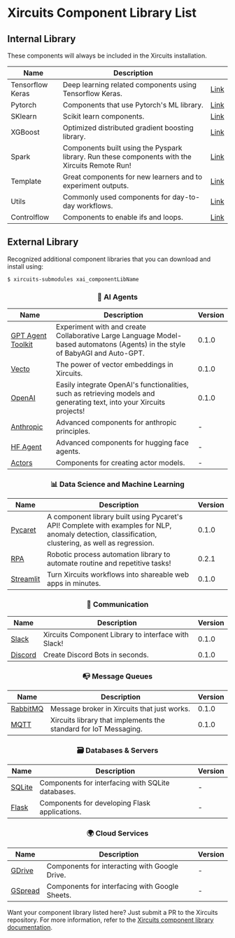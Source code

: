 # Xircuits Component Library List


## Internal Library

These components will always be included in the Xircuits installation.

<div align="center">

| Name     | Description                                                                                    |                                                                                                                                                            |
| -------- | ---------------------------------------------------------------------------------------------- | -------------------------------------------------------------------------------------------------------------------------------------------------------------- |
| Tensorflow Keras | Deep learning related components using Tensorflow Keras.                                       | [Link](https://github.com/XpressAI/xircuits/tree/master/xai_components/xai_tensorflow_keras) |
| Pytorch  | Components that use Pytorch's ML library.                                                      | [Link](https://github.com/XpressAI/xircuits/tree/master/xai_components/xai_pytorch)   |
| SKlearn | Scikit learn components. | [Link](https://github.com/XpressAI/xircuits/tree/master/xai_components/xai_sklearn) |
| XGBoost |  Optimized distributed gradient boosting library. | [Link](https://github.com/XpressAI/xircuits/tree/master/xai_components/xai_xgboost) |
| Spark    | Components built using the Pyspark library. Run these components with the Xircuits Remote Run! | [Link](https://github.com/XpressAI/xircuits/tree/master/xai_components/xai_spark)       |
| Template | Great components for new learners and to experiment outputs.                                   | [Link](https://github.com/XpressAI/xircuits/tree/master/xai_components/xai_template) |
| Utils    | Commonly used components for day-to-day workflows.                                             | [Link](https://github.com/XpressAI/xircuits/tree/master/xai_components/xai_utils)       |
| Controlflow | Components to enable ifs and loops. | [Link](https://github.com/XpressAI/xircuits/tree/master/xai_components/xai_controlflow) |

</div>


## External Library

Recognized additional component libraries that you can download and install using:

```
$ xircuits-submodules xai_componentLibName
```

<div align="center">


### 🤖 AI Agents
| Name | Description | Version |
| ---- | ----------- | ------- |
| [GPT Agent Toolkit](https://github.com/XpressAI/xai-gpt-agent-toolkit) | Experiment with and create Collaborative Large Language Model-based automatons (Agents) in the style of BabyAGI and Auto-GPT. | 0.1.0 |
| [Vecto](https://github.com/XpressAI/xai-vecto) | The power of vector embeddings in Xircuits. | 0.1.0 |
| [OpenAI](https://github.com/XpressAI/xai-openai) | Easily integrate OpenAI's functionalities, such as retrieving models and generating text, into your Xircuits projects! | 0.1.0 |
| [Anthropic](https://github.com/XpressAI/xai-anthropic) | Advanced components for anthropic principles. | - |
| [HF Agent](https://github.com/XpressAI/xai-hfagent) | Advanced components for hugging face agents. | - |
| [Actors](https://github.com/XpressAI/xai-actors) | Components for creating actor models. | - |


### 📊 Data Science and Machine Learning
| Name | Description | Version |
| ---- | ----------- | ------- |
| [Pycaret](https://github.com/XpressAI/xai-pycaret) | A component library built using Pycaret's API! Complete with examples for NLP, anomaly detection, classification, clustering, as well as regression. | 0.1.0 |
| [RPA](https://github.com/yuenherny/xai-rpa) | Robotic process automation library to automate routine and repetitive tasks! | 0.2.1 |
| [Streamlit](https://github.com/XpressAI/xai-streamlit) | Turn Xircuits workflows into shareable web apps in minutes. | 0.1.0 |


### 💬 Communication
| Name | Description | Version |
| ---- | ----------- | ------- |
| [Slack](https://github.com/XpressAI/xai-slack) | Xircuits Component Library to interface with Slack! | 0.1.0 |
| [Discord](https://github.com/XpressAI/xai-discord) | Create Discord Bots in seconds. | 0.1.0 |

### 📭 Message Queues
| Name | Description | Version |
| ---- | ----------- | ------- |
| [RabbitMQ](https://github.com/XpressAI/xai-rabbitmq) | Message broker in Xircuits that just works. | 0.1.0 |
| [MQTT](https://github.com/XpressAI/xai-mqtt) | Xircuits library that implements the standard for IoT Messaging. | 0.1.0 |

### 🗃 Databases & Servers
| Name | Description | Version |
| ---- | ----------- | ------- |
| [SQLite](https://github.com/XpressAI/xai-sqlite) | Components for interfacing with SQLite databases. | - |
| [Flask](https://github.com/XpressAI/xai-flask) | Components for developing Flask applications. | - |


### 🌍 Cloud Services
| Name | Description | Version |
| ---- | ----------- | ------- |
| [GDrive](https://github.com/XpressAI/xai-gdrive) | Components for interacting with Google Drive. | - |
| [GSpread](https://github.com/XpressAI/xai-gspread) | Components for interfacing with Google Sheets. | - |

</div>

Want your component library listed here? Just submit a PR to the Xircuits repository. For more information, refer to the [Xircuits component library documentation](https://xircuits.io/docs/component-library/).